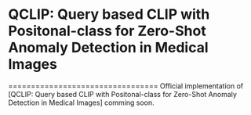 # QCLIP: Query based CLIP with Positonal-class for Zero-Shot Anomaly Detection in Medical Images
=================================
Official implementation of [QCLIP: Query based CLIP with Positonal-class for Zero-Shot Anomaly Detection in Medical Images] comming soon.
